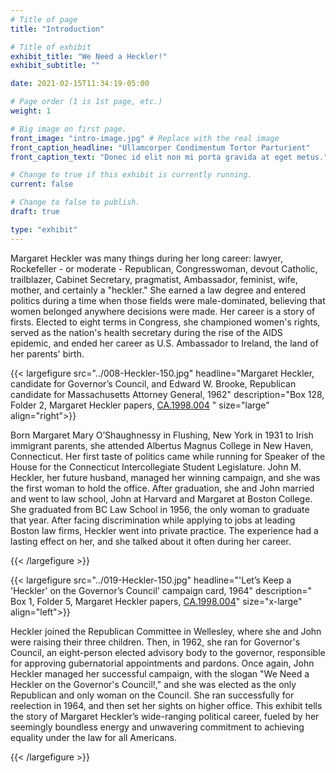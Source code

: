 ```yaml
---
# Title of page
title: "Introduction"

# Title of exhibit
exhibit_title: "We Need a Heckler!"
exhibit_subtitle: ""

date: 2021-02-15T11:34:19-05:00

# Page order (1 is 1st page, etc.)
weight: 1 

# Big image on first page.
front_image: "intro-image.jpg" # Replace with the real image
front_caption_headline: "Ullamcorper Condimentum Tortor Parturient"
front_caption_text: "Donec id elit non mi porta gravida at eget metus."

# Change to true if this exhibit is currently running.
current: false

# Change to false to publish.
draft: true

type: "exhibit"
---
```


Margaret Heckler was many things during her long career: lawyer, Rockefeller - or moderate -  Republican, Congresswoman, devout Catholic, trailblazer, Cabinet Secretary, pragmatist, Ambassador, feminist, wife, mother, and certainly a "heckler." She earned a law degree and entered politics during a time when those fields were male-dominated, believing that women belonged anywhere decisions were made. Her career is a story of firsts. Elected to eight terms in Congress, she championed women's rights, served as the nation's health secretary during the rise of the AIDS epidemic, and ended her career as U.S. Ambassador to Ireland, the land of her parents' birth.

{{< largefigure src="../008-Heckler-150.jpg"
                headline="Margaret Heckler, candidate for Governor’s Council, and Edward W. Brooke, Republican candidate for Massachusetts Attorney General, 1962"
                description="Box 128, Folder 2, Margaret Heckler papers, [CA.1998.004](https://bc-primo.hosted.exlibrisgroup.com/permalink/f/l6ucgu/ALMA-BC21361016800001021) "
                size="large"
					align="right">}}
				

Born Margaret Mary O’Shaughnessy in Flushing, New York in 1931 to Irish immigrant parents, she attended Albertus Magnus College in New Haven, Connecticut. Her first taste of politics came while running for Speaker of the House for the Connecticut Intercollegiate Student Legislature. John M. Heckler, her future husband, managed her winning campaign, and she was the first woman to hold the office. After graduation, she and John married and went to law school, John at Harvard and Margaret at Boston College. She graduated from BC Law School in 1956, the only woman to graduate that year. After facing discrimination while applying to jobs at leading Boston law firms, Heckler went into private practice. The experience had a lasting effect on her, and she talked about it often during her career.

{{< /largefigure >}}

{{< largefigure src="../019-Heckler-150.jpg"
                headline="'Let’s Keep a 'Heckler' on the Governor’s Council' campaign card, 1964"
                description=" Box 1, Folder 5, Margaret Heckler papers, [CA.1998.004](https://bc-primo.hosted.exlibrisgroup.com/permalink/f/l6ucgu/ALMA-BC21361016800001021)"
                size="x-large"
					align="left">}}
				

 
Heckler joined the Republican Committee in Wellesley, where she and John were raising their three children. Then, in 1962, she ran for Governor's Council, an eight-person elected advisory body to the governor, responsible for approving gubernatorial appointments and pardons. Once again, John Heckler managed her successful campaign, with the slogan "We Need a Heckler on the Governor's Council!," and she was elected as the only Republican and only woman on the Council. She ran successfully for reelection in 1964, and then set her sights on higher office. This exhibit tells the story of Margaret Heckler’s wide-ranging political career, fueled by her seemingly boundless energy and unwavering commitment to achieving equality under the law for all Americans.

{{< /largefigure >}}

